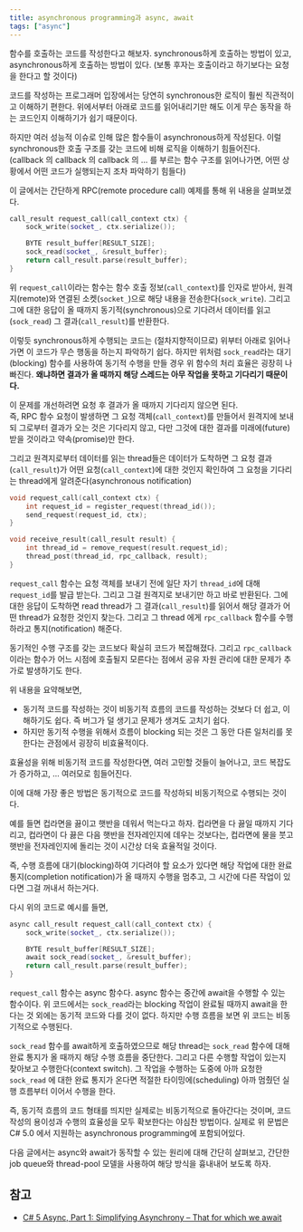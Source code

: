 ```yaml
---
title: asynchronous programming과 async, await
tags: ["async"]
---
```


함수를 호출하는 코드를 작성한다고 해보자. synchronous하게 호출하는 방법이 있고, asynchronous하게 호출하는 방법이 있다. (보통 후자는 호출이라고 하기보다는 요청을 한다고 할 것이다)

코드를 작성하는 프로그래머 입장에서는 당연히 synchronous한 로직이 훨씬 직관적이고 이해하기 편한다. 위에서부터 아래로 코드를 읽어내리기만 해도 이게 무슨 동작을 하는 코드인지 이해하기가 쉽기 때문이다.

하지만 여러 성능적 이슈로 인해 많은 함수들이 asynchronous하게 작성된다. 이럴 synchronous한 호출 구조를 갖는 코드에 비해 로직을 이해하기 힘들어진다. (callback 의 callback 의 callback 의 ... 를 부르는 함수 구조를 읽어나가면, 어떤 상황에서 어떤 코드가 실행되는지 조차 파악하기 힘들다)

이 글에서는 간단하게 RPC(remote procedure call) 예제를 통해 위 내용을 살펴보겠다.

```cpp
call_result request_call(call_context ctx) {
    sock_write(socket_, ctx.serialize());

    BYTE result_buffer[RESULT_SIZE];
    sock_read(socket_, &result_buffer);
    return call_result.parse(result_buffer);
}
```

위 `request_call`이라는 함수는 함수 호출 정보(`call_context`)를 인자로 받아서, 원격지(remote)와 연결된 소켓(`socket_`)으로 해당 내용을 전송한다(`sock_write`). 그리고 그에 대한 응답이 올 때까지 동기적(synchronous)으로 기다려서 데이터를 읽고(`sock_read`) 그 결과(`call_result`)를 반환한다.

이렇듯 synchronous하게 수행되는 코드는 (절차지향적이므로) 위부터 아래로 읽어나가면 이 코드가 무슨 행동을 하는지 파악하기 쉽다. 하지만 위처럼 `sock_read`라는 대기(blocking) 함수를 사용하여 동기적 수행을 만들 경우 위 함수의 처리 효율은 굉장히 나빠진다. **왜냐하면 결과가 올 때까지 해당 스레드는 아무 작업을 못하고 기다리기 때문이다.**

이 문제를 개선하려면 요청 후 결과가 올 때까지 기다리지 않으면 된다.  
즉, RPC 함수 요청이 발생하면 그 요청 객체(`call_context`)를 만들어서 원격지에 보내되 그로부터 결과가 오는 것은 기다리지 않고, 다만 그것에 대한 결과를 미래에(future) 받을 것이라고 약속(promise)만 한다.

그리고 원격지로부터 데이터를 읽는 thread들은 데이터가 도착하면 그 요청 결과(`call_result`)가 어떤 요청(`call_context`)에 대한 것인지 확인하여 그 요청을 기다리는 thread에게 알려준다(asynchronous notification)

```cpp
void request_call(call_context ctx) {
    int request_id = register_request(thread_id());
    send_request(request_id, ctx);
}

void receive_result(call_result result) {
    int thread_id = remove_request(result.request_id);
    thread_post(thread_id, rpc_callback, result);
}
```

`request_call` 함수는 요청 객체를 보내기 전에 일단 자기 `thread_id`에 대해 `request_id`를 발급 받는다. 그리고 그걸 원격지로 보내기만 하고 바로 반환된다. 그에 대한 응답이 도착하면 read thread가 그 결과(`call_result`)를 읽어서 해당 결과가 어떤 thread가 요청한 것인지 찾는다. 그리고 그 thread 에게 `rpc_callback` 함수를 수행하라고 통지(notification) 해준다.

동기적인 수행 구조를 갖는 코드보다 확실히 코드가 복잡해졌다. 그리고 `rpc_callback` 이라는 함수가 어느 시점에 호출될지 모른다는 점에서 공유 자원 관리에 대한 문제가 추가로 발생하기도 한다.

위 내용을 요약해보면,

- 동기적 코드를 작성하는 것이 비동기적 흐름의 코드를 작성하는 것보다 더 쉽고, 이해하기도 쉽다. 즉 버그가 덜 생기고 문제가 생겨도 고치기 쉽다.
- 하지만 동기적 수행을 위해서 흐름이 blocking 되는 것은 그 동안 다른 일처리를 못한다는 관점에서 굉장히 비효율적이다.

효율성을 위해 비동기적 코드를 작성한다면, 여러 고민할 것들이 늘어나고, 코드 복잡도가 증가하고, ... 여러모로 힘들어진다.

이에 대해 가장 좋은 방법은 동기적으로 코드를 작성하되 비동기적으로 수행되는 것이다.

예를 들면 컵라면을 끓이고 햇반을 데워서 먹는다고 하자. 컵라면을 다 끓일 때까지 기다리고, 컵라면이 다 끓은 다음 햇반을 전자레인지에 데우는 것보다는, 컵라면에 물을 붓고 햇반을 전자레인지에 돌리는 것이 시간상 더욱 효율적일 것이다.

즉, 수행 흐름에 대기(blocking)하여 기다려야 할 요소가 있다면 해당 작업에 대한 완료 통지(completion notification)가 올 때까지 수행을 멈추고, 그 시간에 다른 작업이 있다면 그걸 꺼내서 하는거다.

다시 위의 코드로 예시를 들면,

```cpp
async call_result request_call(call_context ctx) {
    sock_write(socket_, ctx.serialize());

    BYTE result_buffer[RESULT_SIZE];
    await sock_read(socket_, &result_buffer);
    return call_result.parse(result_buffer);
}
```

`request_call` 함수는 async 함수다. async 함수는 중간에 await을 수행할 수 있는 함수이다. 위 코드에서는 `sock_read`라는 blocking 작업이 완료될 때까지 await을 한다는 것 외에는 동기적 코드와 다를 것이 없다. 하지만 수행 흐름을 보면 위 코드는 비동기적으로 수행된다.

`sock_read` 함수를 await하게 호출하였으므로 해당 thread는 `sock_read` 함수에 대해 완료 통지가 올 때까지 해당 수행 흐름을 중단한다. 그리고 다른 수행할 작업이 있는지 찾아보고 수행한다(context switch). 그 작업을 수행하는 도중에 아까 요청한 `sock_read` 에 대한 완료 통지가 온다면 적절한 타이밍에(scheduling) 아까 멈췄던 실행 흐름부터 이어서 수행을 한다.

즉, 동기적 흐름의 코드 형태를 띄지만 실제로는 비동기적으로 돌아간다는 것이며, 코드 작성의 용이성과 수행의 효율성을 모두 확보한다는 야심찬 방법이다. 실제로 위 문법은 C# 5.0 에서 지원하는 asynchronous programming에 포함되어있다.

다음 글에서는 async와 await가 동작할 수 있는 원리에 대해 간단히 살펴보고, 간단한 job queue와 thread-pool 모델을 사용하여 해당 방식을 흉내내어 보도록 하자.

## 참고

- [C# 5 Async, Part 1: Simplifying Asynchrony – That for which we await](https://reedcopsey.com/2010/10/28/c-5-async-part-1-simplifying-asynchrony-that-for-which-we-await)
